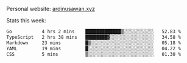 Personal website: [ardinusawan.xyz](https://ardinusawan.xyz)

Stats this week:
<!--START_SECTION:waka-->

```txt
Go           4 hrs 2 mins    █████████████▒░░░░░░░░░░░   52.83 %
TypeScript   2 hrs 38 mins   ████████▓░░░░░░░░░░░░░░░░   34.58 %
Markdown     23 mins         █▒░░░░░░░░░░░░░░░░░░░░░░░   05.18 %
YAML         19 mins         █░░░░░░░░░░░░░░░░░░░░░░░░   04.22 %
CSS          5 mins          ▒░░░░░░░░░░░░░░░░░░░░░░░░   01.30 %
```

<!--END_SECTION:waka-->
